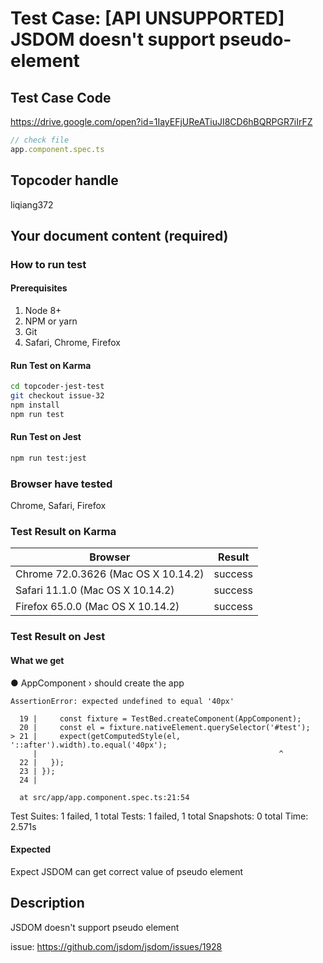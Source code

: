 # Test Case: [API UNSUPPORTED] JSDOM doesn't support pseudo-element

## Test Case Code
https://drive.google.com/open?id=1IayEFjUReATiuJI8CD6hBQRPGR7iIrFZ

```js
// check file
app.component.spec.ts
```

## Topcoder handle

liqiang372

## Your document content (required)
### How to run test
#### Prerequisites

1. Node 8+
2. NPM or yarn
3. Git
4. Safari, Chrome, Firefox

#### Run Test on Karma

```bash
cd topcoder-jest-test
git checkout issue-32
npm install
npm run test
```
#### Run Test on Jest

```bash
npm run test:jest
```

### Browser have tested

Chrome, Safari, Firefox

### Test Result on Karma

| Browser | Result |
| ------ | ------ |
| Chrome 72.0.3626 (Mac OS X 10.14.2) | success |
| Safari 11.1.0 (Mac OS X 10.14.2)  | success | 
| Firefox 65.0.0 (Mac OS X 10.14.2) | success | 


### Test Result on Jest 
#### What we get
● AppComponent › should create the app

    AssertionError: expected undefined to equal '40px'

      19 |     const fixture = TestBed.createComponent(AppComponent);
      20 |     const el = fixture.nativeElement.querySelector('#test');
    > 21 |     expect(getComputedStyle(el, '::after').width).to.equal('40px');
         |                                                      ^
      22 |   });
      23 | });
      24 | 

      at src/app/app.component.spec.ts:21:54

Test Suites: 1 failed, 1 total
Tests:       1 failed, 1 total
Snapshots:   0 total
Time:        2.571s
#### Expected
Expect JSDOM can get correct value of pseudo element
## Description
JSDOM doesn't support pseudo element

issue: https://github.com/jsdom/jsdom/issues/1928



